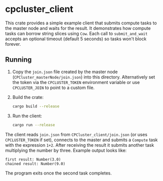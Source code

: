 # cpcluster_client

This crate provides a simple example client that submits compute tasks to the
master node and waits for the result. It demonstrates how compute tasks can
borrow string slices using `Cow`. Each call to `submit_and_wait` accepts an
optional timeout (default 5 seconds) so tasks won't block forever.

## Running

1. Copy the `join.json` file created by the master node (`CPCluster_masterNode/join.json`) into this directory. Alternatively set the token via the `CPCLUSTER_TOKEN` environment variable or use `CPCLUSTER_JOIN` to point to a custom file.
2. Build the crate:

   ```bash
   cargo build --release
   ```

3. Run the client:

   ```bash
   cargo run --release
   ```

The client reads `join.json` from `CPCluster_client/join.json` (or uses `CPCLUSTER_TOKEN` if set), connects to the master and submits a `Compute`
task with the expression `1+2`. After receiving the result it submits another
task multiplying the number by three. Example output looks like:

```
first result: Number(3.0)
chained result: Number(9.0)
```

The program exits once the second task completes.
